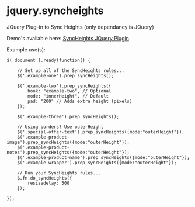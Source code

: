# jquery.syncheights
JQuery Plug-in to Sync Heights (only dependancy is JQuery)

Demo's available here: [SyncHeights JQuery Plugin](http://davidjohnfarmer.co.uk/jquery-plugins/).

Example use(s): 

```
$( document ).ready(function() {

    // Set up all of the SyncHeights rules...
    $('.example-one').prep_syncHeights();

    $('.example-two').prep_syncHeights({
        hook: "example-two", // Optional 
        mode: "innerHeight", // Default 
        pad: "200" // Adds extra height (pixels) 
    });

    $('.example-three').prep_syncHeights();

    // Using borders? Use outerHeight 
    $('.special-offer-text').prep_syncHeights({mode:"outerHeight"});
    $('.example-product-image').prep_syncHeights({mode:"outerHeight"});
    $('.example-product-notes').prep_syncHeights({mode:"outerHeight"});
    $('.example-product-name').prep_syncHeights({mode:"outerHeight"});
    $('.example-wrapper').prep_syncHeights({mode:"outerHeight"});

    // Run your SyncHeights rules...
    $.fn.do_syncHeights({
        resizedelay: 500
    });

});
```
